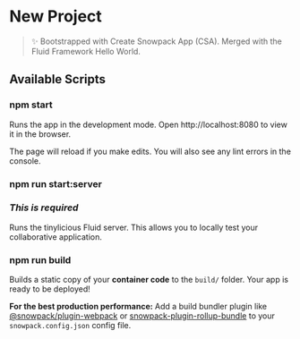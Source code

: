 # New Project

> ✨ Bootstrapped with Create Snowpack App (CSA). Merged with the Fluid Framework Hello World.

## Available Scripts

### npm start

Runs the app in the development mode.
Open http://localhost:8080 to view it in the browser.

The page will reload if you make edits.
You will also see any lint errors in the console.

### npm run start:server 
### ***This is required***

Runs the tinylicious Fluid server. This allows you to locally test your collaborative application.

### npm run build

Builds a static copy of your **container code** to the `build/` folder.
Your app is ready to be deployed!

**For the best production performance:** Add a build bundler plugin like [@snowpack/plugin-webpack](https://github.com/snowpackjs/snowpack/tree/master/plugins/plugin-webpack) or [snowpack-plugin-rollup-bundle](https://github.com/ParamagicDev/snowpack-plugin-rollup-bundle) to your `snowpack.config.json` config file.
